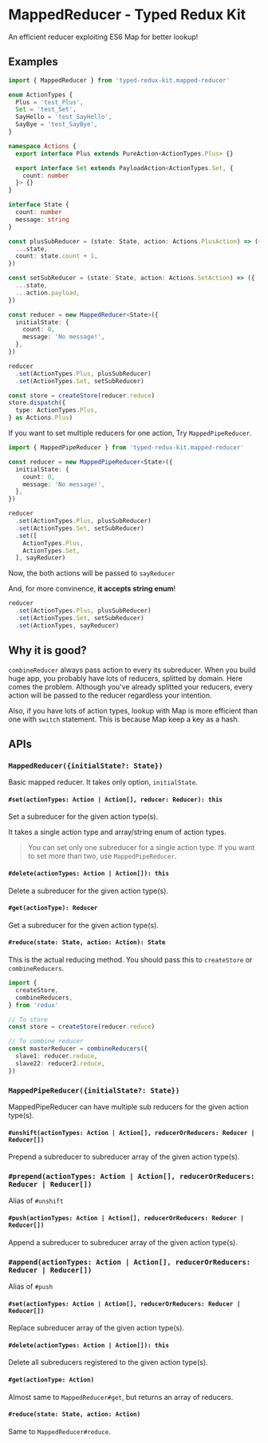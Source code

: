 # MappedReducer - Typed Redux Kit

An efficient reducer exploiting ES6 Map for better lookup!

## Examples

```ts
import { MappedReducer } from 'typed-redux-kit.mapped-reducer'

enum ActionTypes {
  Plus = 'test_Plus',
  Set = 'test_Set',
  SayHello = 'test_SayHello',
  SayBye = 'test_SayBye',
}

namespace Actions {
  export interface Plus extends PureAction<ActionTypes.Plus> {}

  export interface Set extends PayloadAction<ActionTypes.Set, {
    count: number
  }> {}
}

interface State {
  count: number
  message: string
}

const plusSubReducer = (state: State, action: Actions.PlusAction) => ({
  ...state,
  count: state.count + 1,
})

const setSubReducer = (state: State, action: Actions.SetAction) => ({
  ...state,
  ...action.payload,
})

const reducer = new MappedReducer<State>({
  initialState: {
    count: 0,
    message: 'No message!',
  },
})

reducer
  .set(ActionTypes.Plus, plusSubReducer)
  .set(ActionTypes.Set, setSubReducer)

const store = createStore(reducer.reduce)
store.dispatch({
  type: ActionTypes.Plus,
} as Actions.Plus)
```

If you want to set multiple reducers for one action, Try `MappedPipeReducer`.

```ts
import { MappedPipeReducer } from 'typed-redux-kit.mapped-reducer'

const reducer = new MappedPipeReducer<State>({
  initialState: {
    count: 0,
    message: 'No message!',
  },
})

reducer
  .set(ActionTypes.Plus, plusSubReducer)
  .set(ActionTypes.Set, setSubReducer)
  .set([
    ActionTypes.Plus,
    ActionTypes.Set,
  ], sayReducer)
```

Now, the both actions will be passed to `sayReducer`

And, for more convinence, **it accepts string enum**!

```ts
reducer
  .set(ActionTypes.Plus, plusSubReducer)
  .set(ActionTypes.Set, setSubReducer)
  .set(ActionTypes, sayReducer)
```

## Why it is good?

`combineReducer` always pass action to every its subreducer. When you build huge app, you probably have lots of reducers, splitted by domain. Here comes the problem. Although you've already splitted your reducers, every action will be passed to the reducer regardless your intention.

Also, if you have lots of action types, lookup with Map is more efficient than one with `switch` statement. This is because Map keep a key as a hash.

## APIs

### `MappedReducer({initialState?: State})`

Basic mapped reducer. It takes only option, `initialState`.

#### `#set(actionTypes: Action | Action[], reducer: Reducer): this`

Set a subreducer for the given action type(s).

It takes a single action type and array/string enum of action types.

> You can set only one subreducer for a single action type. If you want to set more than two, use `MappedPipeReducer`.

#### `#delete(actionTypes: Action | Action[]): this`

Delete a subreducer for the given action type(s).

#### `#get(actionType): Reducer`

Get a subreducer for the given action type(s).

#### `#reduce(state: State, action: Action): State`

This is the actual reducing method. You should pass this to `createStore` or `combineReducers`.

```ts
import {
  createStore,
  combineReducers,
} from 'redux'

// To store
const store = createStore(reducer.reduce)

// To combine reducer
const masterReducer = combineReducers({
  slave1: reducer.reduce,
  slave22: reducer2.reduce,
})
```

### `MappedPipeReducer({initialState?: State})`

MappedPipeReducer can have multiple sub reducers for the given action type(s).

#### `#unshift(actionTypes: Action | Action[], reducerOrReducers: Reducer | Reducer[])`

Prepend a subreducer to subreducer array of the given action type(s).

### `#prepend(actionTypes: Action | Action[], reducerOrReducers: Reducer | Reducer[])`

Alias of `#unshift`

#### `#push(actionTypes: Action | Action[], reducerOrReducers: Reducer | Reducer[])`

Append a subreducer to subreducer array of the given action type(s).

### `#append(actionTypes: Action | Action[], reducerOrReducers: Reducer | Reducer[])`

Alias of `#push`

#### `#set(actionTypes: Action | Action[], reducerOrReducers: Reducer | Reducer[])`

Replace subreducer array of the given action type(s).

#### `#delete(actionTypes: Action | Action[]): this`

Delete all subreducers registered to the given action type(s).

#### `#get(actionType: Action)`

Almost same to `MappedReducer#get`, but returns an array of reducers.

#### `#reduce(state: State, action: Action)`

Same to `MappedReducer#reduce`.

